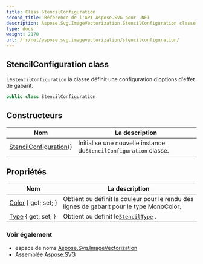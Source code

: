 ```yaml
---
title: Class StencilConfiguration
second_title: Référence de l'API Aspose.SVG pour .NET
description: Aspose.Svg.ImageVectorization.StencilConfiguration classe. LeStencilConfiguration la classe définit une configuration doptions deffet de gabarit.
type: docs
weight: 2170
url: /fr/net/aspose.svg.imagevectorization/stencilconfiguration/
---
```

## StencilConfiguration class

Le`StencilConfiguration` la classe définit une configuration d'options d'effet de gabarit.

```csharp
public class StencilConfiguration
```

## Constructeurs

| Nom | La description |
| --- | --- |
| [StencilConfiguration](stencilconfiguration/)() | Initialise une nouvelle instance du`StencilConfiguration` classe. |

## Propriétés

| Nom | La description |
| --- | --- |
| [Color](../../aspose.svg.imagevectorization/stencilconfiguration/color/) { get; set; } | Obtient ou définit la couleur pour le rendu des lignes de gabarit pour le type MonoColor. |
| [Type](../../aspose.svg.imagevectorization/stencilconfiguration/type/) { get; set; } | Obtient ou définit le[`StencilType`](../stenciltype/) . |

### Voir également

* espace de noms [Aspose.Svg.ImageVectorization](../../aspose.svg.imagevectorization/)
* Assemblée [Aspose.SVG](../../)



